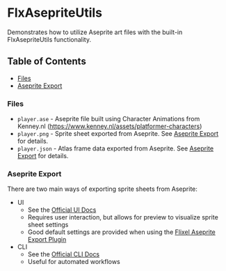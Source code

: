 # FlxAsepriteUtils

Demonstrates how to utilize Aseprite art files with the built-in FlxAsepriteUtils functionality.

## Table of Contents

* [Files](#files)
* [Aseprite Export](#aseprite-export)

### Files

* `player.ase` - Aseprite file built using Character Animations from Kenney.nl (https://www.kenney.nl/assets/platformer-characters)
* `player.png` - Sprite sheet exported from Aseprite. See [Aseprite Export](#aseprite-export) for details.
* `player.json` - Atlas frame data exported from Aseprite. See [Aseprite Export](#aseprite-export) for details.

### Aseprite Export

There are two main ways of exporting sprite sheets from Aseprite:

* UI
    * See the [Official UI Docs](https://www.aseprite.org/docs/sprite-sheet/#export)
    * Requires user interaction, but allows for preview to visualize sprite sheet settings
    * Good default settings are provided when using the [Flixel Aseprite Export Plugin](https://github.com/MondayHopscotch/aseprite-scripts/releases/latest)
* CLI
    * See the [Official CLI Docs](https://www.aseprite.org/docs/cli/)
    * Useful for automated workflows
